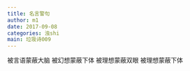 ```yaml
---
title: 名言警句
author: m1
date: 2017-09-08
categories: 浊shi
main: 垃圾诗009
---
```


被言语蒙蔽大脑
被幻想蒙蔽下体
被理想蒙蔽双眼
被理想蒙蔽下体